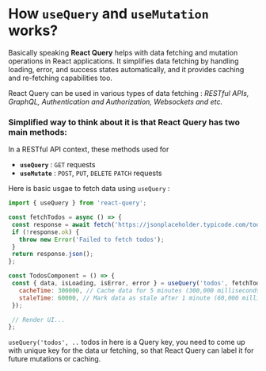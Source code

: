 #  How `useQuery` and `useMutation` works?

Basically speaking __React Query__ helps with data fetching and mutation operations in React applications. It simplifies data fetching by handling loading, error, and success states automatically, and it provides caching and re-fetching capabilities too. 

React Query can be used in various types of data fetching : _RESTful APIs, GraphQL, Authentication and Authorization, Websockets and etc._


### Simplified way to think about it is that React Query has two main methods:

In a RESTful API context, these methods used for 
 - __`useQuery`__ : `GET` requests
 - __`useMutate`__ : `POST`, `PUT`, `DELETE` `PATCH` requests


Here is basic usgae to fetch data using `useQuery` :

   ```javascript
  import { useQuery } from 'react-query';
  
  const fetchTodos = async () => {
    const response = await fetch('https://jsonplaceholder.typicode.com/todos');
    if (!response.ok) {
      throw new Error('Failed to fetch todos');
    }
    return response.json();
  };
  
  const TodosComponent = () => {
    const { data, isLoading, isError, error } = useQuery('todos', fetchTodos, {
      cacheTime: 300000, // Cache data for 5 minutes (300,000 milliseconds)
      staleTime: 60000, // Mark data as stale after 1 minute (60,000 milliseconds)
    });
  
    // Render UI...
  };
  
  
   ```

` useQuery('todos', .. ` todos in here is a Query key, you need to come up with unique key for the data ur fetching, so that React Query can label it for future mutations or caching. 
